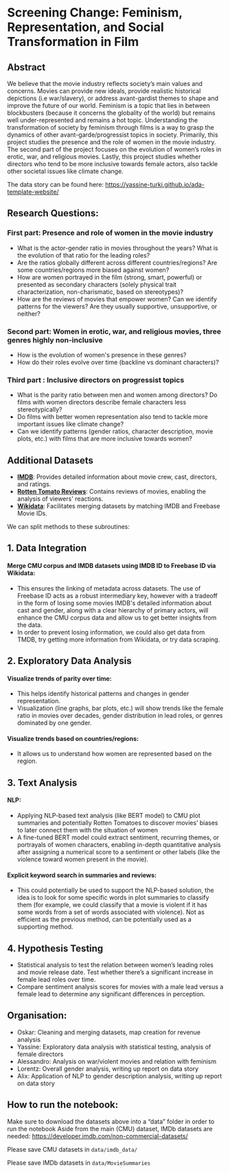 # Screening Change: Feminism, Representation, and Social Transformation in Film

## Abstract

We believe that the movie industry reflects society’s main values and concerns. Movies can provide new ideals, provide realistic historical depictions (i.e war/slavery), or address avant-gardist themes to shape and improve the future of our world. Feminism is a topic that lies in between blockbusters (because it concerns the globality of the world) but remains well under-represented and remains a hot topic. Understanding the transformation of society by feminism through films is a way to grasp the dynamics of other avant-garde/progressist topics in society. 
Primarily, this project studies the presence and the role of women in the movie industry. The second part of the project focuses on the evolution of women’s roles in erotic, war, and religious movies. Lastly, this project studies whether directors who tend to be more inclusive towards female actors, also tackle other societal issues like climate change.

The data story can be found here: https://yassine-turki.github.io/ada-template-website/

## Research Questions:
### First part: Presence and role of women in the movie industry
- What is the actor-gender ratio in movies throughout the years? What is the evolution of that ratio for the leading roles? 
- Are the ratios globally different across different countries/regions? Are some countries/regions more biased against women?
- How are women portrayed in the film (strong, smart, powerful) or presented as secondary characters (solely physical trait characterization, non-charismatic, based on stereotypes)? 
- How are the reviews of movies that empower women? Can we identify patterns for the viewers? Are they usually supportive, unsupportive, or neither?
### Second part: Women in erotic, war, and religious movies, three genres highly non-inclusive 
- How is the evolution of women's presence in these genres? 
- How do their roles evolve over time (backline vs dominant characters)? 
### Third part : Inclusive directors on progressist topics
- What is the parity ratio between men and women among directors? Do films with women directors describe female characters less stereotypically?
- Do films with better women representation also tend to tackle more important issues like climate change? 
- Can we identify patterns (gender ratios, character description, movie plots, etc.) with films that are more inclusive towards women? 

## Additional Datasets

- **[IMDB](https://datasets.imdbws.com/)**: Provides detailed information about movie crew, cast, directors, and ratings.  
- **[Rotten Tomato Reviews](https://www.kaggle.com/datasets/andrezaza/clapper-massive-rotten-tomatoes-movies-and-reviews)**: Contains reviews of movies, enabling the analysis of viewers' reactions.  
- **[Wikidata](https://query.wikidata.org/)**: Facilitates merging datasets by matching IMDB and Freebase Movie IDs.  

We can split methods to these subroutines:

## 1. Data Integration
#### Merge CMU corpus and IMDB datasets using IMDB ID to Freebase ID via Wikidata:
- This ensures the linking of metadata across datasets. The use of Freebase ID acts as a robust intermediary key, however with a tradeoff in the form of losing some movies
IMDB's detailed information about cast and gender, along with a clear hierarchy of primary actors, will enhance the CMU corpus data and allow us to get better insights from the data.
- In order to prevent losing information, we could also get data from TMDB, try getting more information from Wikidata, or try data scraping.
## 2. Exploratory Data Analysis
#### Visualize trends of parity over time:
- This helps identify historical patterns and changes in gender representation.
- Visualization (line graphs, bar plots, etc.) will show trends like the female ratio in movies over decades, gender distribution in lead roles, or genres dominated by one gender.
#### Visualize trends based on countries/regions:
- It allows us to understand how women are represented based on the region. 
## 3. Text Analysis
#### NLP:
- Applying NLP-based text analysis (like BERT model) to CMU plot summaries and potentially Rotten Tomatoes to discover movies’ biases to later connect them with the situation of women
- A fine-tuned BERT model could extract sentiment, recurring themes, or portrayals of women characters, enabling in-depth quantitative analysis after assigning a numerical score to a sentiment or other labels (like the violence toward women present in the movie).
#### Explicit keyword search in summaries and reviews:
- This could potentially be used to support the NLP-based solution, the idea is to look for some specific words in plot summaries to classify them (for example, we could classify that a movie is violent if it has some words from a set of words associated with violence). Not as efficient as the previous method, can be potentially used as a supporting method.
## 4. Hypothesis Testing
- Statistical analysis to test the relation between women’s leading roles and movie release date. Test whether there’s a significant increase in female lead roles over time.
- Compare sentiment analysis scores for movies with a male lead versus a female lead to determine any significant differences in perception.

 ## Organisation: 
- Oskar: Cleaning and merging datasets, map creation for revenue analysis
- Yassine: Exploratory data analysis with statistical testing, analysis of female directors
- Alessandro: Analysis on war/violent movies and relation with feminism
- Lorentz: Overall gender analysis, writing up report on data story
- Alix: Application of NLP to gender description analysis, writing up report on data story

## How to run the notebook: 
Make sure to download the datasets above into a “data” folder in order to run the notebook 
Aside from the main (CMU) dataset, IMDb datasets are needed:
https://developer.imdb.com/non-commercial-datasets/

Please save CMU datasets in `data/imdb_data/`

Please save IMDb datasets in `data/MovieSummaries`
